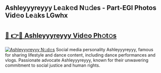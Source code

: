 ## Ashleyyyreyyy Le𝚊k𝚎d N𝚞𝚍es - Part-EGl Photos Vid𝚎o Le𝚊ks LGwhx

# <h2><a href="http://fbe50v.evod.top/?m=Ashleyyyreyyy">🔗 👉🔴 Ashleyyyreyyy Vid𝚎o Ph𝚘t𝚘s</a></h2>

[![Ashleyyyreyyy N𝚞d𝚎s](https://i.imgur.com/8V9OHl7.gif)](http://fbe50v.evod.top/?m=Ashleyyyreyyy)
Social media personality Ashleyyyreyyy, famous for sharing lifestyle and dance content, including dance performances and vlogs. Passionate advocate Ashleyyyreyyy, known for their unwavering commitment to social justice and human rights. 
